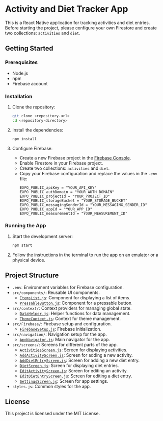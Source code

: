 # Activity and Diet Tracker App

This is a React Native application for tracking activities and diet entries. Before starting the project, please configure your own Firestore and create two collections: `activities` and `diet`.

## Getting Started

### Prerequisites

- Node.js
- npm 
- Firebase account

### Installation

1. Clone the repository:
    ```sh
    git clone <repository-url>
    cd <repository-directory>
    ```

2. Install the dependencies:
    ```sh
    npm install
    

3. Configure Firebase:
    - Create a new Firebase project in the [Firebase Console](https://console.firebase.google.com/).
    - Enable Firestore in your Firebase project.
    - Create two collections: `activities` and `diet`.
    - Copy your Firebase configuration and replace the values in the `.env` file:
        ```properties
        EXPO_PUBLIC_apiKey = "YOUR_API_KEY"
        EXPO_PUBLIC_authDomain = "YOUR_AUTH_DOMAIN"
        EXPO_PUBLIC_projectId = "YOUR_PROJECT_ID"
        EXPO_PUBLIC_storageBucket = "YOUR_STORAGE_BUCKET"
        EXPO_PUBLIC_messagingSenderId = "YOUR_MESSAGING_SENDER_ID"
        EXPO_PUBLIC_appId = "YOUR_APP_ID"
        EXPO_PUBLIC_measurementId = "YOUR_MEASUREMENT_ID"
        ```

### Running the App

1. Start the development server:
    ```sh
    npm start

2. Follow the instructions in the terminal to run the app on an emulator or a physical device.

## Project Structure

- `.env`: Environment variables for Firebase configuration.
- `src/components/`: Reusable UI components.
    - [`ItemsList.js`](src/components/ItemsList.js): Component for displaying a list of items.
    - [`PressableButton.js`](src/components/PressableButton.js): Component for a pressable button.
- `src/context/`: Context providers for managing global state.
    - [`DataHelper.js`](src/context/DataHelper.js): Helper functions for data management.
    - [`ThemeContext.js`](src/context/ThemeContext.js): Context for theme management.
- `src/Firebase/`: Firebase setup and configuration.
    - [`FirebaseSetup.js`](src/Firebase/FirebaseSetup.js): Firebase initialization.
- `src/navigation/`: Navigation setup for the app.
    - [`AppNavigator.js`](src/navigation/AppNavigator.js): Main navigator for the app.
- `src/screens/`: Screens for different parts of the app.
    - [`ActivitiesScreen.js`](src/screens/ActivitiesScreen.js): Screen for displaying activities.
    - [`AddActivityScreen.js`](src/screens/AddActivityScreen.js): Screen for adding a new activity.
    - [`AddDietEntryScreen.js`](src/screens/AddDietEntryScreen.js): Screen for adding a new diet entry.
    - [`DietScreen.js`](src/screens/DietScreen.js): Screen for displaying diet entries.
    - [`EditActivityScreen.js`](src/screens/EditActivityScreen.js): Screen for editing an activity.
    - [`EditDietEntryScreen.js`](src/screens/EditDietEntryScreen.js): Screen for editing a diet entry.
    - [`SettingsScreen.js`](src/screens/SettingsScreen.js): Screen for app settings.
- `styles.js`: Common styles for the app.

## License

This project is licensed under the MIT License.
